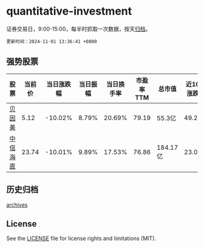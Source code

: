 # quantitative-investment

证券交易日，9:00-15:00，每半时抓取一次数据，按天[归档](archives)。

`更新时间：2024-11-01 13:36:41 +0800`

## 强势股票

|股票|当前价|当日涨跌幅|当日振幅|当日换手率|市盈率TTM|总市值|近10日涨跌幅|
|----|----|----|----|----|----|----|----|
|[贝因美](https://xueqiu.com/S/SZ002570)|5.12|-10.02%|8.79%|20.69%|79.19|55.3亿|49.27%|
|[中信海直](https://xueqiu.com/S/SZ000099)|23.74|-10.01%|9.89%|17.53%|76.86|184.17亿|23.07%|

## 历史归档

[archives](archives)

## License

See the [LICENSE](LICENSE) file for license rights and limitations (MIT).